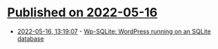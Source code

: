 # [Published on 2022-05-16](index.md)

* [2022-05-16, 13:19:07](https://news.ycombinator.com/item?id=31396732) - [Wp-SQLite: WordPress running on an SQLite database](https://github.com/stokry/wp-sqlite)

